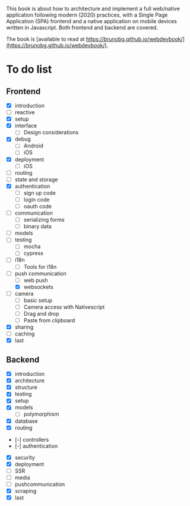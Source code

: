 This book is about how to architecture and implement a full web/native application following modern (2020) practices, with a Single Page Application (SPA) frontend and a native application on mobile devices written in Javascript. Both frontend and backend are covered.

The book is [available to read at https://brunobg.github.io/webdevbook/](https://brunobg.github.io/webdevbook/).

# To do list

## Frontend

- [x] introduction
- [ ] reactive
- [x] setup
- [x] interface
  - [ ] Design considerations
- [x] debug
  - [ ] Android
  - [ ] iOS
- [x] deployment
  - [ ] iOS
- [ ] routing
- [ ] state and storage
- [x] authentication
  - [ ] sign up code
  - [ ] login code
  - [ ] oauth code
- [ ] communication
  - [ ] serializing forms
  - [ ] binary data
- [ ] models
- [ ] testing
  - [ ] mocha
  - [ ] cypress
- [ ] i18n
  - [ ] Tools for i18n
- [ ] push communication
  - [ ] web push
  - [x] websockets
- [ ] camera
  - [ ] basic setup
  - [ ] Camera access with Nativescript
  - [ ] Drag and drop
  - [ ] Paste from clipboard
- [x] sharing
- [ ] caching
- [x] last

## Backend

- [x] introduction
- [x] architecture
- [x] structure
- [x] testing
- [x] setup
- [x] models
  - [ ] polymorphism
- [x] database
- [x] routing
- [-] controllers
- [-] authentication
- [x] security
- [x] deployment
- [ ] SSR
- [ ] media
- [ ] pushcommunication
- [x] scraping
- [x] last
